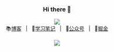 <div align="center"><h3>Hi there 👋</h3></div>

<div align="center"><img src="https://komarev.com/ghpvc/?username=studeyang" /></div>

<div align="center">
  📚<a href="https://www.studeyang.tech" target="_blank">博客</a>
  &nbsp;&nbsp;|&nbsp;&nbsp;
  🎉<a href="https://www.studeyang.tech/technotes">学习笔记</a>
  &nbsp;&nbsp;|&nbsp;&nbsp;
  📖<a href="https://jsd.cdn.zzko.cn/gh/studeyang/cdn@master/images/2023/qrcode_for_gh_8d08add0e5a6_258.10dvt05iyq80.jpg" target="_blank">公众号</a>
  &nbsp;&nbsp;|&nbsp;&nbsp;
  🚀<a href="https://juejin.cn/user/2594503173605767/posts" target="_blank">掘金</a>
</div>
<br />
<div align="center">
  <img src="https://github-readme-stats.vercel.app/api?username=studeyang&show_icons=true&count_private=false&theme=cobalt&locale=cn" />
</div>

